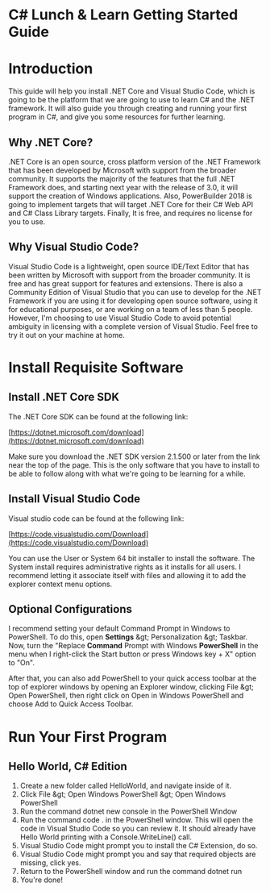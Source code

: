 # C# Lunch &amp; Learn Getting Started Guide

# Introduction

This guide will help you install .NET Core and Visual Studio Code, which is going to be the platform that we are going to use to learn C# and the .NET framework.  It will also guide you through creating and running your first program in C#, and give you some resources for further learning.

## Why .NET Core?

.NET Core is an open source, cross platform version of the .NET Framework that has been developed by Microsoft with support from the broader community.  It supports the majority of the features that the full .NET Framework does, and starting next year with the release of 3.0, it will support the creation of Windows applications.  Also, PowerBuilder 2018 is going to implement targets that will target .NET Core for their C# Web API and C# Class Library targets.  Finally, It is free, and requires no license for you to use.

## Why Visual Studio Code?

Visual Studio Code is a lightweight, open source IDE/Text Editor that has been written by Microsoft with support from the broader community.  It is free and has great support for features and extensions.  There is also a Community Edition of Visual Studio that you can use to develop for the .NET Framework if you are using it for developing open source software, using it for educational purposes, or are working on a team of less than 5 people.  However, I&#39;m choosing to use Visual Studio Code to avoid potential ambiguity in licensing with a complete version of Visual Studio.  Feel free to try it out on your machine at home.

# Install Requisite Software

## Install .NET Core SDK

The .NET Core SDK can be found at the following link:

[https://dotnet.microsoft.com/download](https://dotnet.microsoft.com/download)

Make sure you download the .NET SDK version 2.1.500 or later from the link near the top of the page.  This is the only software that you have to install to be able to follow along with what we&#39;re going to be learning for a while.

## Install Visual Studio Code

Visual studio code can be found at the following link:

[https://code.visualstudio.com/Download](https://code.visualstudio.com/Download)

You can use the User or System 64 bit installer to install the software.  The System install requires administrative rights as it installs for all users.   I recommend letting it associate itself with files and allowing it to add the explorer context menu options.

## Optional Configurations

I recommend setting your default Command Prompt in Windows to PowerShell.  To do this, open  **Settings**  \&gt; Personalization \&gt; Taskbar. Now, turn the &quot;Replace **Command**  Prompt with Windows  **PowerShell**  in the menu when I right-click the Start button or press Windows key + X&quot; option to &quot;On&quot;.

After that, you can also add PowerShell to your quick access toolbar at the top of explorer windows by opening an Explorer window, clicking File \&gt; Open PowerShell, then right click on Open in Windows PowerShell and choose Add to Quick Access Toolbar.

# Run Your First Program

## Hello World, C# Edition

1. Create a new folder called HelloWorld, and navigate inside of it.
2. Click File \&gt; Open Windows PowerShell \&gt; Open Windows PowerShell
3. Run the command dotnet new console in the PowerShell Window
4. Run the command code . in the PowerShell window.  This will open the code in Visual Studio Code so you can review it.  It should already have Hello World printing with a Console.WriteLine() call.
5. Visual Studio Code might prompt you to install the C# Extension, do so.
6. Visual Studio Code might prompt you and say that required objects are missing, click yes.
7. Return to the PowerShell window and run the command dotnet run
8. You&#39;re done!
